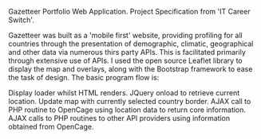Gazetteer
Portfolio Web Application. Project Specification from 'IT Career Switch'.

Gazetteer was built as a 'mobile first' website, providing profiling for all countries through the presentation of demographic, climatic, geographical and other data via numerous thirs party APIs. This is facilitated primarily through extensive use of APIs. I used the open source Leaflet library to display the map and overlays, along with the Bootstrap framework to ease the task of design. The basic program flow is:

Display loader whilst HTML renders.
JQuery onload to retrieve current location.
Update map with currently selected country border.
AJAX call to PHP routine to OpenCage using location data to return core information.
AJAX calls to PHP routines to other API providers using information obtained from OpenCage.
